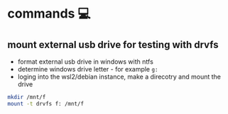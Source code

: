 <!-- omit in toc -->
# commands 💻

## mount external usb drive for testing with drvfs

- format external usb drive in windows with ntfs
- determine windows drive letter - for example `g:`
- loging into the wsl2/debian instance, make a direcotry and mount the drive

```sh
mkdir /mnt/f
mount -t drvfs f: /mnt/f
```
